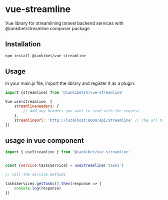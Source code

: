 # vue-streamline

Vue library for streamlining laravel backend services with @iankibet/streamline composer package

## Installation

```sh
npm install @iankibet/vue-streamline
```

## Usage

In your main.js file, import the library and register it as a plugin:

```js
import {streamline} from '@iankibetsh/vue-streamline'
```

```js
Vue.use(streamline, {
    streamlineHeaders: {
        // Add any headers you want to send with the request
    },
    streamlineUrl: 'http://localhost:8000/api/streamline' // The url to the streamline route
})
```


## usage in vue component

```js
import { useStreamline } from '@iankibet/vue-streamline'


const {service:tasksService} = useStreamline('tasks')

// call the service methods

tasksServices.getTasks().then(response => {
    console.log(response)
})
```